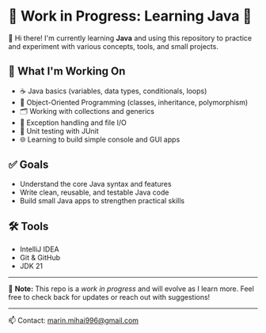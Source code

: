 # 🚧 Work in Progress: Learning Java 🚀

👋 Hi there! I'm currently learning **Java** and using this repository to practice and experiment with various concepts, tools, and small projects.

## 🧠 What I'm Working On

- ☕ Java basics (variables, data types, conditionals, loops)
- 🧱 Object-Oriented Programming (classes, inheritance, polymorphism)
- 🗂️ Working with collections and generics
- 🔄 Exception handling and file I/O
- 🧪 Unit testing with JUnit
- 🌐 Learning to build simple console and GUI apps

## ✅ Goals

- Understand the core Java syntax and features
- Write clean, reusable, and testable Java code
- Build small Java apps to strengthen practical skills

## 🛠️ Tools

- IntelliJ IDEA
- Git & GitHub
- JDK 21

---

📌 **Note:** This repo is a _work in progress_ and will evolve as I learn more. Feel free to check back for updates or reach out with suggestions!

---

📫 Contact: [marin.mihai996@gmail.com](mailto:marin.mihai996@gmail.com)

<!---
Mihaimx1/Mihaimx1 is a ✨ special ✨ repository because its `README.md` (this file) appears on your GitHub profile.
You can click the Preview link to take a look at your changes.
--->
